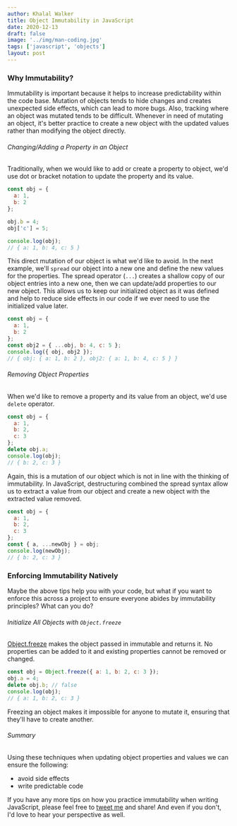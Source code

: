 ```yaml
---
author: Khalal Walker
title: Object Immutability in JavaScript
date: 2020-12-13
draft: false
image: '../img/man-coding.jpg'
tags: ['javascript', 'objects']
layout: post
---
```


### Why Immutability?

Immutability is important because it helps to increase predictability within the code base. Mutation of objects tends to hide changes and creates unexpected side effects, which can lead to more bugs. Also, tracking where an object was mutated tends to be difficult. Whenever in need of mutating an object, it's better practice to create a new object with the updated values rather than modifying the object directly.

###### Changing/Adding a Property in an Object

Traditionally, when we would like to add or create a property to object, we'd use dot or bracket notation to update the property and its value.

```javascript
const obj = {
  a: 1,
  b: 2
};

obj.b = 4;
obj['c'] = 5;

console.log(obj);
// { a: 1, b: 4, c: 5 }
```

This direct mutation of our object is what we'd like to avoid. In the next example, we'll `spread` our object into a new one and define the new values for the properties. The spread operator (`...`) creates a shallow copy of our object entries into a new one, then we can update/add properties to our new object. This allows us to keep our initialized object as it was defined and help to reduce side effects in our code if we ever need to use the initialized value later.

```javascript
const obj = {
  a: 1,
  b: 2
};
const obj2 = { ...obj, b: 4, c: 5 };
console.log({ obj, obj2 });
// { obj: { a: 1, b: 2 }, obj2: { a: 1, b: 4, c: 5 } }
```

###### Removing Object Properties

When we'd like to remove a property and its value from an object, we'd use `delete` operator.

```javascript
const obj = {
  a: 1,
  b: 2,
  c: 3
};
delete obj.a;
console.log(obj);
// { b: 2, c: 3 }
```

Again, this is a mutation of our object which is not in line with the thinking of immutability. In JavaScript, destructuring combined the spread syntax allow us to extract a value from our object and create a new object with the extracted value removed.

```javascript
const obj = {
  a: 1,
  b: 2,
  c: 3
};
const { a, ...newObj } = obj;
console.log(newObj);
// { b: 2, c: 3 }
```

### Enforcing Immutability Natively

Maybe the above tips help you with your code, but what if you want to enforce this across a project to ensure everyone abides by immutability principles? What can you do?

###### Initialize All Objects with `Object.freeze`

[Object.freeze](https://developer.mozilla.org/en-US/docs/Web/JavaScript/Reference/Global_Objects/Object/freeze) makes the object passed in immutable and returns it. No properties can be added to it and existing properties cannot be removed or changed.

```javascript
const obj = Object.freeze({ a: 1, b: 2, c: 3 });
obj.a = 4;
delete obj.b; // false
console.log(obj);
// { a: 1, b: 2, c: 3 }
```

Freezing an object makes it impossible for anyone to mutate it, ensuring that they'll have to create another.

###### Summary

Using these techniques when updating object properties and values we can ensure the following:

- avoid side effects
- write predictable code

If you have any more tips on how you practice immutability when writing JavaScript, please feel free to [tweet me](https://www.twitter.com/khalalw) and share! And even if you don't, I'd love to hear your perspective as well.
